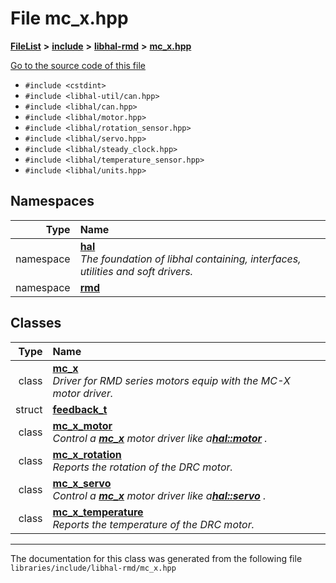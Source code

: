 

# File mc\_x.hpp



[**FileList**](files.md) **>** [**include**](dir_cba0faac6e93618a6e2539705915bd70.md) **>** [**libhal-rmd**](dir_3a391231662e3c35ce1f8bf907d80c4f.md) **>** [**mc\_x.hpp**](mc__x_8hpp.md)

[Go to the source code of this file](mc__x_8hpp_source.md)



* `#include <cstdint>`
* `#include <libhal-util/can.hpp>`
* `#include <libhal/can.hpp>`
* `#include <libhal/motor.hpp>`
* `#include <libhal/rotation_sensor.hpp>`
* `#include <libhal/servo.hpp>`
* `#include <libhal/steady_clock.hpp>`
* `#include <libhal/temperature_sensor.hpp>`
* `#include <libhal/units.hpp>`













## Namespaces

| Type | Name |
| ---: | :--- |
| namespace | [**hal**](namespacehal.md) <br>_The foundation of libhal containing, interfaces, utilities and soft drivers._  |
| namespace | [**rmd**](namespacehal_1_1rmd.md) <br> |


## Classes

| Type | Name |
| ---: | :--- |
| class | [**mc\_x**](classhal_1_1rmd_1_1mc__x.md) <br>_Driver for RMD series motors equip with the MC-X motor driver._  |
| struct | [**feedback\_t**](structhal_1_1rmd_1_1mc__x_1_1feedback__t.md) <br> |
| class | [**mc\_x\_motor**](classhal_1_1rmd_1_1mc__x__motor.md) <br>_Control a_ [_**mc\_x**_](classhal_1_1rmd_1_1mc__x.md) _motor driver like a_[_**hal::motor**_](classhal_1_1motor.md) _._ |
| class | [**mc\_x\_rotation**](classhal_1_1rmd_1_1mc__x__rotation.md) <br>_Reports the rotation of the DRC motor._  |
| class | [**mc\_x\_servo**](classhal_1_1rmd_1_1mc__x__servo.md) <br>_Control a_ [_**mc\_x**_](classhal_1_1rmd_1_1mc__x.md) _motor driver like a_[_**hal::servo**_](classhal_1_1servo.md) _._ |
| class | [**mc\_x\_temperature**](classhal_1_1rmd_1_1mc__x__temperature.md) <br>_Reports the temperature of the DRC motor._  |



















































------------------------------
The documentation for this class was generated from the following file `libraries/include/libhal-rmd/mc_x.hpp`

